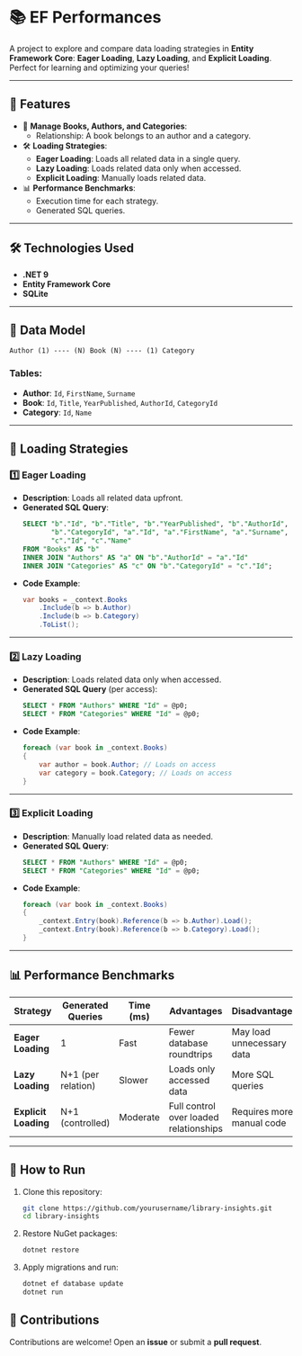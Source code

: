 
# 📚 EF Performances

A project to explore and compare data loading strategies in **Entity Framework Core**: **Eager Loading**, **Lazy Loading**, and **Explicit Loading**. Perfect for learning and optimizing your queries!

---

## 🚀 Features

- 📖 **Manage Books, Authors, and Categories**:
  - Relationship: A book belongs to an author and a category.
- 🛠️ **Loading Strategies**:
  - **Eager Loading**: Loads all related data in a single query.
  - **Lazy Loading**: Loads related data only when accessed.
  - **Explicit Loading**: Manually loads related data.
- 📊 **Performance Benchmarks**:
  - Execution time for each strategy.
  - Generated SQL queries.

---

## 🛠️ Technologies Used

- **.NET 9**
- **Entity Framework Core**
- **SQLite**

---

## 📁 Data Model

```plaintext
Author (1) ---- (N) Book (N) ---- (1) Category
```

### Tables:
- **Author**: `Id`, `FirstName`, `Surname`
- **Book**: `Id`, `Title`, `YearPublished`, `AuthorId`, `CategoryId`
- **Category**: `Id`, `Name`

---

## 🌟 Loading Strategies

### 1️⃣ **Eager Loading**
- **Description**: Loads all related data upfront.
- **Generated SQL Query**:
  ```sql
  SELECT "b"."Id", "b"."Title", "b"."YearPublished", "b"."AuthorId", 
         "b"."CategoryId", "a"."Id", "a"."FirstName", "a"."Surname", 
         "c"."Id", "c"."Name"
  FROM "Books" AS "b"
  INNER JOIN "Authors" AS "a" ON "b"."AuthorId" = "a"."Id"
  INNER JOIN "Categories" AS "c" ON "b"."CategoryId" = "c"."Id";
  ```
- **Code Example**:
  ```csharp
  var books = _context.Books
      .Include(b => b.Author)
      .Include(b => b.Category)
      .ToList();
  ```

---

### 2️⃣ **Lazy Loading**
- **Description**: Loads related data only when accessed.
- **Generated SQL Query** (per access):
  ```sql
  SELECT * FROM "Authors" WHERE "Id" = @p0;
  SELECT * FROM "Categories" WHERE "Id" = @p0;
  ```
- **Code Example**:
  ```csharp
  foreach (var book in _context.Books)
  {
      var author = book.Author; // Loads on access
      var category = book.Category; // Loads on access
  }
  ```

---

### 3️⃣ **Explicit Loading**
- **Description**: Manually load related data as needed.
- **Generated SQL Query**:
  ```sql
  SELECT * FROM "Authors" WHERE "Id" = @p0;
  SELECT * FROM "Categories" WHERE "Id" = @p0;
  ```
- **Code Example**:
  ```csharp
  foreach (var book in _context.Books)
  {
      _context.Entry(book).Reference(b => b.Author).Load();
      _context.Entry(book).Reference(b => b.Category).Load();
  }
  ```

---

## 📊 Performance Benchmarks

| Strategy           | Generated Queries   | Time (ms)    | Advantages                               | Disadvantages                        |
|--------------------|---------------------|--------------|------------------------------------------|---------------------------------------|
| **Eager Loading**  | 1                   | Fast         | Fewer database roundtrips                | May load unnecessary data             |
| **Lazy Loading**   | N+1 (per relation)  | Slower       | Loads only accessed data                 | More SQL queries                      |
| **Explicit Loading** | N+1 (controlled)  | Moderate     | Full control over loaded relationships   | Requires more manual code             |

---

## 🔧 How to Run

1. Clone this repository:
   ```bash
   git clone https://github.com/yourusername/library-insights.git
   cd library-insights
   ```
2. Restore NuGet packages:
   ```bash
   dotnet restore
   ```
3. Apply migrations and run:
   ```bash
   dotnet ef database update
   dotnet run
   ```


## 🤝 Contributions

Contributions are welcome! Open an **issue** or submit a **pull request**.
